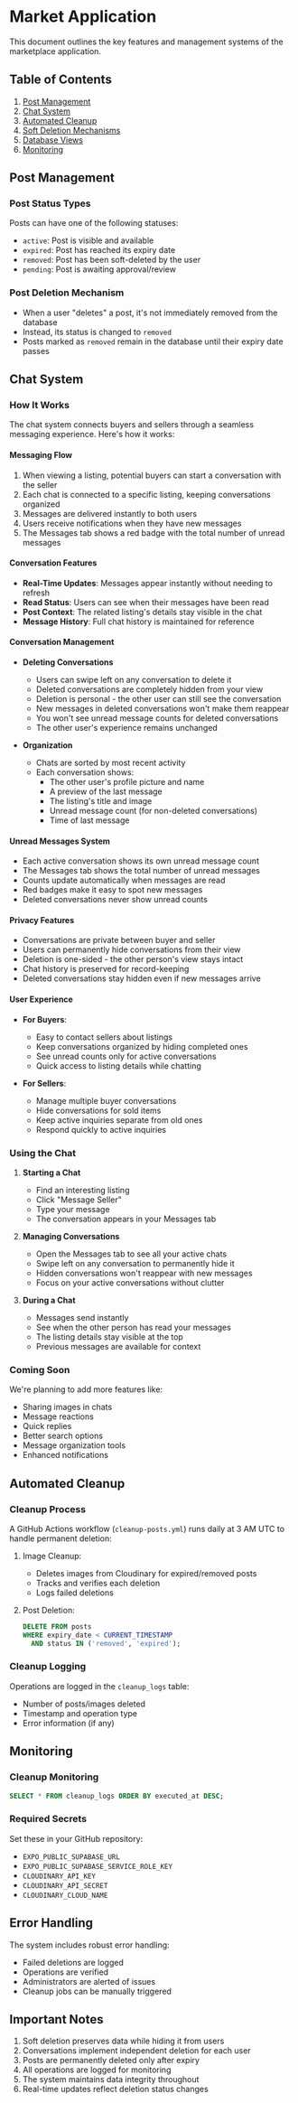 # Market Application

This document outlines the key features and management systems of the marketplace application.

## Table of Contents
1. [Post Management](#post-management)
2. [Chat System](#chat-system)
3. [Automated Cleanup](#automated-cleanup)
4. [Soft Deletion Mechanisms](#soft-deletion-mechanisms)
5. [Database Views](#database-views)
6. [Monitoring](#monitoring)

## Post Management

### Post Status Types
Posts can have one of the following statuses:
- `active`: Post is visible and available
- `expired`: Post has reached its expiry date
- `removed`: Post has been soft-deleted by the user
- `pending`: Post is awaiting approval/review

### Post Deletion Mechanism
- When a user "deletes" a post, it's not immediately removed from the database
- Instead, its status is changed to `removed`
- Posts marked as `removed` remain in the database until their expiry date passes

## Chat System

### How It Works

The chat system connects buyers and sellers through a seamless messaging experience. Here's how it works:

#### Messaging Flow
1. When viewing a listing, potential buyers can start a conversation with the seller
2. Each chat is connected to a specific listing, keeping conversations organized
3. Messages are delivered instantly to both users
4. Users receive notifications when they have new messages
5. The Messages tab shows a red badge with the total number of unread messages

#### Conversation Features
- **Real-Time Updates**: Messages appear instantly without needing to refresh
- **Read Status**: Users can see when their messages have been read
- **Post Context**: The related listing's details stay visible in the chat
- **Message History**: Full chat history is maintained for reference

#### Conversation Management
- **Deleting Conversations**
  - Users can swipe left on any conversation to delete it
  - Deleted conversations are completely hidden from your view
  - Deletion is personal - the other user can still see the conversation
  - New messages in deleted conversations won't make them reappear
  - You won't see unread message counts for deleted conversations
  - The other user's experience remains unchanged

- **Organization**
  - Chats are sorted by most recent activity
  - Each conversation shows:
    - The other user's profile picture and name
    - A preview of the last message
    - The listing's title and image
    - Unread message count (for non-deleted conversations)
    - Time of last message

#### Unread Messages System
- Each active conversation shows its own unread message count
- The Messages tab shows the total number of unread messages
- Counts update automatically when messages are read
- Red badges make it easy to spot new messages
- Deleted conversations never show unread counts

#### Privacy Features
- Conversations are private between buyer and seller
- Users can permanently hide conversations from their view
- Deletion is one-sided - the other person's view stays intact
- Chat history is preserved for record-keeping
- Deleted conversations stay hidden even if new messages arrive

#### User Experience
- **For Buyers**:
  - Easy to contact sellers about listings
  - Keep conversations organized by hiding completed ones
  - See unread counts only for active conversations
  - Quick access to listing details while chatting

- **For Sellers**:
  - Manage multiple buyer conversations
  - Hide conversations for sold items
  - Keep active inquiries separate from old ones
  - Respond quickly to active inquiries

### Using the Chat

1. **Starting a Chat**
   - Find an interesting listing
   - Click "Message Seller"
   - Type your message
   - The conversation appears in your Messages tab

2. **Managing Conversations**
   - Open the Messages tab to see all your active chats
   - Swipe left on any conversation to permanently hide it
   - Hidden conversations won't reappear with new messages
   - Focus on your active conversations without clutter

3. **During a Chat**
   - Messages send instantly
   - See when the other person has read your messages
   - The listing details stay visible at the top
   - Previous messages are available for context

### Coming Soon
We're planning to add more features like:
- Sharing images in chats
- Message reactions
- Quick replies
- Better search options
- Message organization tools
- Enhanced notifications

## Automated Cleanup

### Cleanup Process
A GitHub Actions workflow (`cleanup-posts.yml`) runs daily at 3 AM UTC to handle permanent deletion:

1. Image Cleanup:
   - Deletes images from Cloudinary for expired/removed posts
   - Tracks and verifies each deletion
   - Logs failed deletions

2. Post Deletion:
   ```sql
   DELETE FROM posts
   WHERE expiry_date < CURRENT_TIMESTAMP
     AND status IN ('removed', 'expired');
   ```

### Cleanup Logging
Operations are logged in the `cleanup_logs` table:
- Number of posts/images deleted
- Timestamp and operation type
- Error information (if any)

## Monitoring

### Cleanup Monitoring
```sql
SELECT * FROM cleanup_logs ORDER BY executed_at DESC;
```

### Required Secrets
Set these in your GitHub repository:
- `EXPO_PUBLIC_SUPABASE_URL`
- `EXPO_PUBLIC_SUPABASE_SERVICE_ROLE_KEY`
- `CLOUDINARY_API_KEY`
- `CLOUDINARY_API_SECRET`
- `CLOUDINARY_CLOUD_NAME`

## Error Handling

The system includes robust error handling:
- Failed deletions are logged
- Operations are verified
- Administrators are alerted of issues
- Cleanup jobs can be manually triggered

## Important Notes

1. Soft deletion preserves data while hiding it from users
2. Conversations implement independent deletion for each user
3. Posts are permanently deleted only after expiry
4. All operations are logged for monitoring
5. The system maintains data integrity throughout
6. Real-time updates reflect deletion status changes 